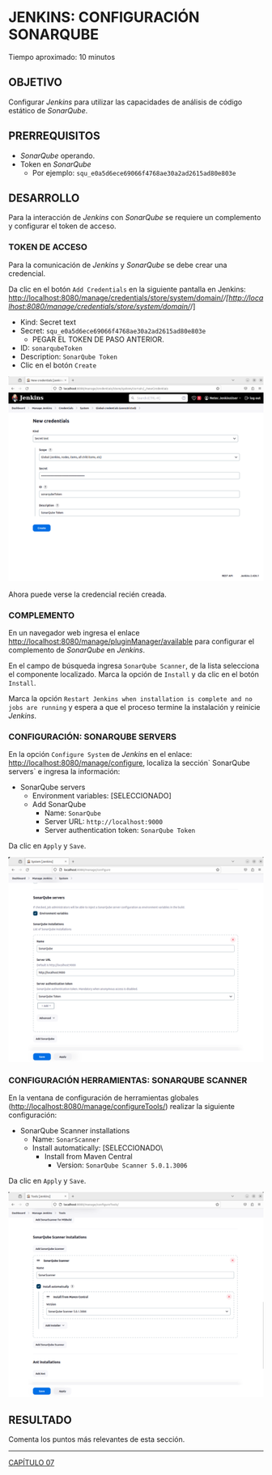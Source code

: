 # JENKINS: CONFIGURACIÓN SONARQUBE

Tiempo aproximado: 10 minutos

## OBJETIVO

Configurar *Jenkins* para utilizar las capacidades de análisis de código estático de *SonarQube*.

## PRERREQUISITOS

- *SonarQube* operando.
- Token en *SonarQube*
  - Por ejemplo: `squ_e0a5d6ece69066f4768ae30a2ad2615ad80e803e`

## DESARROLLO

Para la interacción de *Jenkins* con *SonarQube* se requiere un complemento y configurar el token de acceso.

### TOKEN DE ACCESO

Para la comunicación de *Jenkins* y *SonarQube* se debe crear una credencial.

Da clic en el botón `Add Credentials` en la siguiente pantalla en Jenkins: <http://localhost:8080/manage/credentials/store/system/domain/>*/\[<http://localhost:8080/manage/credentials/store/system/domain/>*/\]

- Kind: Secret text
- Secret: `squ_e0a5d6ece69066f4768ae30a2ad2615ad80e803e`
  - PEGAR EL TOKEN DE PASO ANTERIOR.
- ID: `sonarqubeToken`
- Description: `SonarQube Token`
- Clic en el botón `Create`

![ANÁLISIS DE CÓDIGO - Jenkins - Token](images/2886ee302f63629485425a33d1220080409cae41.png)

Ahora puede verse la credencial recién creada.

### COMPLEMENTO

En un navegador web ingresa el enlace <http://localhost:8080/manage/pluginManager/available> para configurar el complemento de *SonarQube* en *Jenkins*.

En el campo de búsqueda ingresa `SonarQube Scanner`, de la lista selecciona el componente localizado. Marca la opción de `Install` y da clic en el botón `Install`.

Marca la opción `Restart Jenkins when installation is complete and no jobs are running` y espera a que el proceso termine la instalación y reinicie _Jenkins_.

### CONFIGURACIÓN: SONARQUBE SERVERS

En la opción `Configure System` de *Jenkins* en el enlace: <http://localhost:8080/manage/configure>, localiza la sección\` SonarQube servers\` e ingresa la información:

- SonarQube servers
  - Environment variables: [SELECCIONADO]
  - Add SonarQube
    - Name: `SonarQube`
    - Server URL: `http://localhost:9000`
    - Server authentication token: `SonarQube Token`

Da clic en `Apply` y `Save`.

![ANÁLISIS DE CÓDIGO - Jenkins - Configuración](images/297cc384a86432eb2495884d2c3f0363009cffb8.png)

### CONFIGURACIÓN HERRAMIENTAS: SONARQUBE SCANNER

En la ventana de configuración de herramientas globales (<http://localhost:8080/manage/configureTools/>) realizar la siguiente configuración:

- SonarQube Scanner installations
  - Name: `SonarScanner`
  - Install automatically: [SELECCIONADO\
    - Install from Maven Central
      - Version: `SonarQube Scanner 5.0.1.3006`

Da clic en `Apply` y `Save`.

![ANÁLISIS DE CÓDIGO - Jenkins - Configuración De Herramientas](images/abf1b1581393994f0154eeb851cd7b2565803118.png)

## RESULTADO

Comenta los puntos más relevantes de esta sección.

---

[CAPÍTULO 07](../C07.md)
